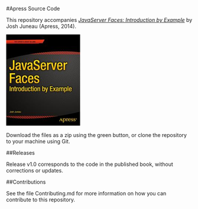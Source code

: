 #Apress Source Code

This repository accompanies [*JavaServer Faces: Introduction by Example*](http://www.apress.com/9781484208397) by Josh Juneau (Apress, 2014).

![Cover image](9781484208397.jpg)

Download the files as a zip using the green button, or clone the repository to your machine using Git.

##Releases

Release v1.0 corresponds to the code in the published book, without corrections or updates.

##Contributions

See the file Contributing.md for more information on how you can contribute to this repository.
